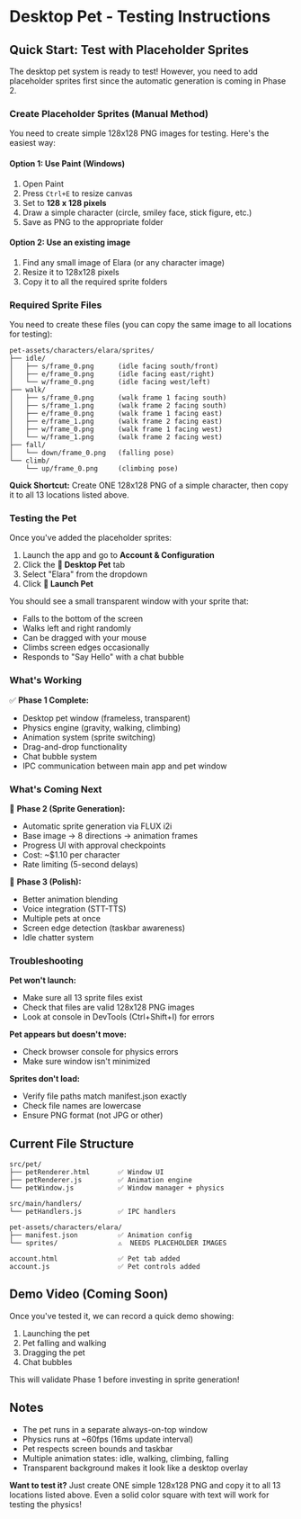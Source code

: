 # Desktop Pet - Testing Instructions

## Quick Start: Test with Placeholder Sprites

The desktop pet system is ready to test! However, you need to add placeholder sprites first since the automatic generation is coming in Phase 2.

### Create Placeholder Sprites (Manual Method)

You need to create simple 128x128 PNG images for testing. Here's the easiest way:

#### Option 1: Use Paint (Windows)
1. Open Paint
2. Press `Ctrl+E` to resize canvas
3. Set to **128 x 128 pixels**
4. Draw a simple character (circle, smiley face, stick figure, etc.)
5. Save as PNG to the appropriate folder

#### Option 2: Use an existing image
1. Find any small image of Elara (or any character image)
2. Resize it to 128x128 pixels
3. Copy it to all the required sprite folders

### Required Sprite Files

You need to create these files (you can copy the same image to all locations for testing):

```
pet-assets/characters/elara/sprites/
├── idle/
│   ├── s/frame_0.png      (idle facing south/front)
│   ├── e/frame_0.png      (idle facing east/right)
│   └── w/frame_0.png      (idle facing west/left)
├── walk/
│   ├── s/frame_0.png      (walk frame 1 facing south)
│   ├── s/frame_1.png      (walk frame 2 facing south)
│   ├── e/frame_0.png      (walk frame 1 facing east)
│   ├── e/frame_1.png      (walk frame 2 facing east)
│   ├── w/frame_0.png      (walk frame 1 facing west)
│   └── w/frame_1.png      (walk frame 2 facing west)
├── fall/
│   └── down/frame_0.png   (falling pose)
└── climb/
    └── up/frame_0.png     (climbing pose)
```

**Quick Shortcut:** Create ONE 128x128 PNG of a simple character, then copy it to all 13 locations listed above.

### Testing the Pet

Once you've added the placeholder sprites:

1. Launch the app and go to **Account & Configuration**
2. Click the **🐾 Desktop Pet** tab
3. Select "Elara" from the dropdown
4. Click **🚀 Launch Pet**

You should see a small transparent window with your sprite that:
- Falls to the bottom of the screen
- Walks left and right randomly
- Can be dragged with your mouse
- Climbs screen edges occasionally
- Responds to "Say Hello" with a chat bubble

### What's Working

✅ **Phase 1 Complete:**
- Desktop pet window (frameless, transparent)
- Physics engine (gravity, walking, climbing)
- Animation system (sprite switching)
- Drag-and-drop functionality
- Chat bubble system
- IPC communication between main app and pet window

### What's Coming Next

🚧 **Phase 2 (Sprite Generation):**
- Automatic sprite generation via FLUX i2i
- Base image → 8 directions → animation frames
- Progress UI with approval checkpoints
- Cost: ~$1.10 per character
- Rate limiting (5-second delays)

🚧 **Phase 3 (Polish):**
- Better animation blending
- Voice integration (STT-TTS)
- Multiple pets at once
- Screen edge detection (taskbar awareness)
- Idle chatter system

### Troubleshooting

**Pet won't launch:**
- Make sure all 13 sprite files exist
- Check that files are valid 128x128 PNG images
- Look at console in DevTools (Ctrl+Shift+I) for errors

**Pet appears but doesn't move:**
- Check browser console for physics errors
- Make sure window isn't minimized

**Sprites don't load:**
- Verify file paths match manifest.json exactly
- Check file names are lowercase
- Ensure PNG format (not JPG or other)

## Current File Structure

```
src/pet/
├── petRenderer.html       ✅ Window UI
├── petRenderer.js         ✅ Animation engine
└── petWindow.js           ✅ Window manager + physics

src/main/handlers/
└── petHandlers.js         ✅ IPC handlers

pet-assets/characters/elara/
├── manifest.json          ✅ Animation config
└── sprites/               ⚠️  NEEDS PLACEHOLDER IMAGES

account.html               ✅ Pet tab added
account.js                 ✅ Pet controls added
```

## Demo Video (Coming Soon)

Once you've tested it, we can record a quick demo showing:
1. Launching the pet
2. Pet falling and walking
3. Dragging the pet
4. Chat bubbles

This will validate Phase 1 before investing in sprite generation!

## Notes

- The pet runs in a separate always-on-top window
- Physics runs at ~60fps (16ms update interval)
- Pet respects screen bounds and taskbar
- Multiple animation states: idle, walking, climbing, falling
- Transparent background makes it look like a desktop overlay

**Want to test it?** Just create ONE simple 128x128 PNG and copy it to all 13 locations listed above. Even a solid color square with text will work for testing the physics!
